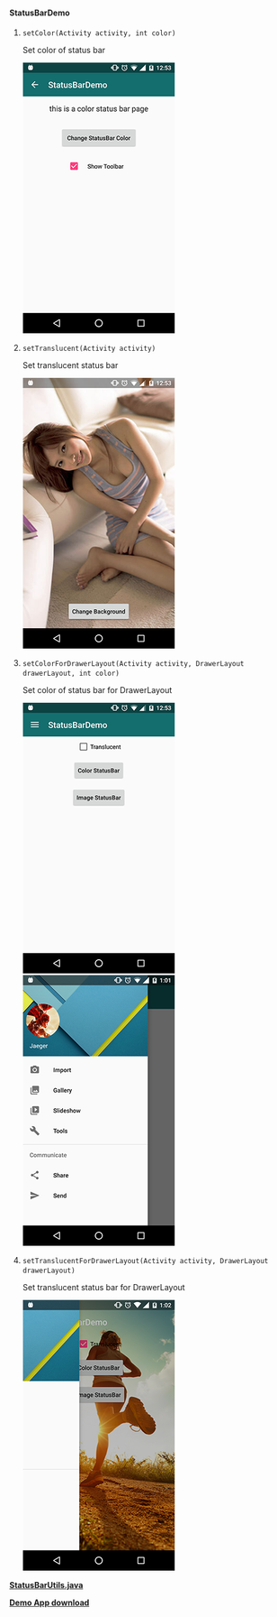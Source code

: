#### StatusBarDemo

1. `setColor(Activity activity, int color)`
	
	Set color of status bar
	
	![](img/set_color.png)
	
	
2. `setTranslucent(Activity activity)`
	
	Set translucent status bar
	
	![](img/set_translucent.png)
	
	
3. `setColorForDrawerLayout(Activity activity, DrawerLayout drawerLayout, int color)`
	
	Set color of status bar for DrawerLayout
	
	![](img/set_color_for_drawerlayout.png)![](img/set_color_for_drawerlayout_drawer.png)
	
4. `setTranslucentForDrawerLayout(Activity activity, DrawerLayout drawerLayout)`
	
	Set translucent status bar for DrawerLayout
	
	![](img/set_translucent_for_drawerlayout.png)
	

[**StatusBarUtils.java**](https://github.com/laobie/StatusBarDemo/blob/master/app/src/main/java/com/jaeger/statusbardemo/StatusBarUtils.java)

[**Demo App download**](http://fir.im/5mnp)
